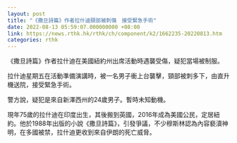 ```yaml
---
layout: post
title: "《撒旦詩篇》作者拉什迪頸部被刺傷　接受緊急手術"
date: 2022-08-13 05:59:07.000000000 +08:00
link: https://news.rthk.hk/rthk/ch/component/k2/1662235-20220813.htm
categories: rthk
---
```


《撒旦詩篇》作者拉什迪在美國紐約州出席活動時遇襲受傷，疑犯當場被制服。

拉什迪星期五在活動準備演講時，被一名男子衝上台襲擊，頸部被刺多下，由直升機送院，接受緊急手術。

警方說，疑犯是來自新澤西州的24歲男子。暫時未知動機。

現年75歲的拉什迪在印度出生，其後搬到英國，2016年成為美國公民，定居紐約。他於1988年出版的小說《撒旦詩篇》，引發爭議，不少穆斯林認為內容褻瀆神明，在多國被禁，拉什迪更收到來自伊朗的死亡威脅。
